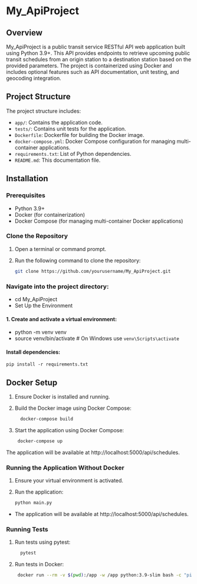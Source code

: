 # My_ApiProject

## Overview

My_ApiProject is a public transit service RESTful API web application built using Python 3.9+. This API provides
endpoints to retrieve upcoming public transit schedules from an origin station to a destination station based on the
provided parameters. The project is containerized using Docker and includes optional features such as API documentation,
unit testing, and geocoding integration.

## Project Structure

The project structure includes:

- `app/`: Contains the application code.
- `tests/`: Contains unit tests for the application.
- `Dockerfile`: Dockerfile for building the Docker image.
- `docker-compose.yml`: Docker Compose configuration for managing multi-container applications.
- `requirements.txt`: List of Python dependencies.
- `README.md`: This documentation file.

## Installation

### Prerequisites

- Python 3.9+
- Docker (for containerization)
- Docker Compose (for managing multi-container Docker applications)

### Clone the Repository

1. Open a terminal or command prompt.
2. Run the following command to clone the repository:

   ```sh
   git clone https://github.com/yourusername/My_ApiProject.git

### Navigate into the project directory:

- cd My_ApiProject
- Set Up the Environment

#### 1. Create and activate a virtual environment:

- python -m venv venv
- source venv/bin/activate # On Windows use `venv\Scripts\activate`

#### Install dependencies:

    pip install -r requirements.txt

## Docker Setup

1. Ensure Docker is installed and running.

2. Build the Docker image using Docker Compose:
   ```sh 
     docker-compose build

3. Start the application using Docker Compose:
   ```sh
    docker-compose up

The application will be available at http://localhost:5000/api/schedules.

### Running the Application Without Docker

1. Ensure your virtual environment is activated.

2. Run the application:
    ```sh
   python main.py

- The application will be available at http://localhost:5000/api/schedules.

### Running Tests

1. Run tests using pytest:
   ```sh
     pytest

2. Run tests in Docker:
   ```sh
    docker run --rm -v $(pwd):/app -w /app python:3.9-slim bash -c "pip install -r requirements.tx

